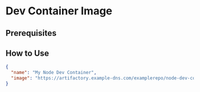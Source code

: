 # Dev Container Image

## Prerequisites

## How to Use

```json
{
  "name": "My Node Dev Container",
  "image": "https://artifactory.example-dns.com/examplerepo/node-dev-container-22:08_30_2025-12_00"
}
```
